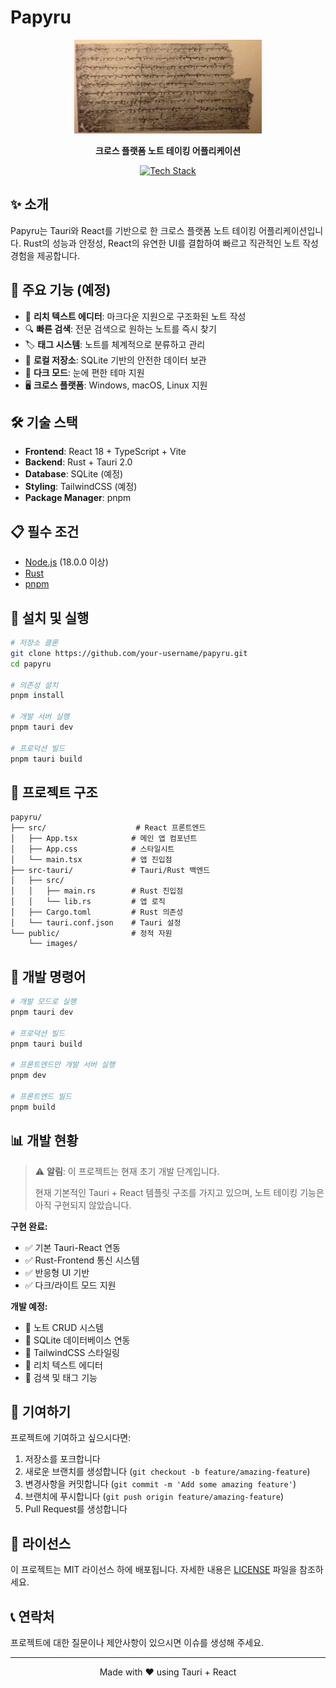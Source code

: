 # Papyru

<div align="center">
  <img src="public/images/letter_papyrus.jpg" width="300px" height="150px" />
  
  **크로스 플랫폼 노트 테이킹 어플리케이션**
  
  [![Tech Stack](https://skillicons.dev/icons?i=ts,tailwind,react,rust,sqlite,tauri&perline=3)](https://skillicons.dev)
</div>

## ✨ 소개

Papyru는 Tauri와 React를 기반으로 한 크로스 플랫폼 노트 테이킹 어플리케이션입니다. Rust의 성능과 안정성, React의 유연한 UI를 결합하여 빠르고 직관적인 노트 작성 경험을 제공합니다.

## 🚀 주요 기능 (예정)

- 📝 **리치 텍스트 에디터**: 마크다운 지원으로 구조화된 노트 작성
- 🔍 **빠른 검색**: 전문 검색으로 원하는 노트를 즉시 찾기
- 🏷️ **태그 시스템**: 노트를 체계적으로 분류하고 관리
- 💾 **로컬 저장소**: SQLite 기반의 안전한 데이터 보관
- 🌙 **다크 모드**: 눈에 편한 테마 지원
- 🖥️ **크로스 플랫폼**: Windows, macOS, Linux 지원

## 🛠️ 기술 스택

- **Frontend**: React 18 + TypeScript + Vite
- **Backend**: Rust + Tauri 2.0
- **Database**: SQLite (예정)
- **Styling**: TailwindCSS (예정)
- **Package Manager**: pnpm

## 📋 필수 조건

- [Node.js](https://nodejs.org/) (18.0.0 이상)
- [Rust](https://rustup.rs/)
- [pnpm](https://pnpm.io/)

## 🚀 설치 및 실행

```bash
# 저장소 클론
git clone https://github.com/your-username/papyru.git
cd papyru

# 의존성 설치
pnpm install

# 개발 서버 실행
pnpm tauri dev

# 프로덕션 빌드
pnpm tauri build
```

## 📁 프로젝트 구조

```
papyru/
├── src/                    # React 프론트엔드
│   ├── App.tsx            # 메인 앱 컴포넌트
│   ├── App.css            # 스타일시트
│   └── main.tsx           # 앱 진입점
├── src-tauri/             # Tauri/Rust 백엔드
│   ├── src/
│   │   ├── main.rs        # Rust 진입점
│   │   └── lib.rs         # 앱 로직
│   ├── Cargo.toml         # Rust 의존성
│   └── tauri.conf.json    # Tauri 설정
└── public/                # 정적 자원
    └── images/
```

## 🔧 개발 명령어

```bash
# 개발 모드로 실행
pnpm tauri dev

# 프로덕션 빌드
pnpm tauri build

# 프론트엔드만 개발 서버 실행
pnpm dev

# 프론트엔드 빌드
pnpm build
```

## 📊 개발 현황

> ⚠️ **알림**: 이 프로젝트는 현재 초기 개발 단계입니다.
>
> 현재 기본적인 Tauri + React 템플릿 구조를 가지고 있으며, 노트 테이킹 기능은 아직 구현되지 않았습니다.

**구현 완료:**

- ✅ 기본 Tauri-React 연동
- ✅ Rust-Frontend 통신 시스템
- ✅ 반응형 UI 기반
- ✅ 다크/라이트 모드 지원

**개발 예정:**

- 🔄 노트 CRUD 시스템
- 🔄 SQLite 데이터베이스 연동
- 🔄 TailwindCSS 스타일링
- 🔄 리치 텍스트 에디터
- 🔄 검색 및 태그 기능

## 🤝 기여하기

프로젝트에 기여하고 싶으시다면:

1. 저장소를 포크합니다
2. 새로운 브랜치를 생성합니다 (`git checkout -b feature/amazing-feature`)
3. 변경사항을 커밋합니다 (`git commit -m 'Add some amazing feature'`)
4. 브랜치에 푸시합니다 (`git push origin feature/amazing-feature`)
5. Pull Request를 생성합니다

## 📄 라이선스

이 프로젝트는 MIT 라이선스 하에 배포됩니다. 자세한 내용은 [LICENSE](LICENSE) 파일을 참조하세요.

## 📞 연락처

프로젝트에 대한 질문이나 제안사항이 있으시면 이슈를 생성해 주세요.

---

<div align="center">
  Made with ❤️ using Tauri + React
</div>
